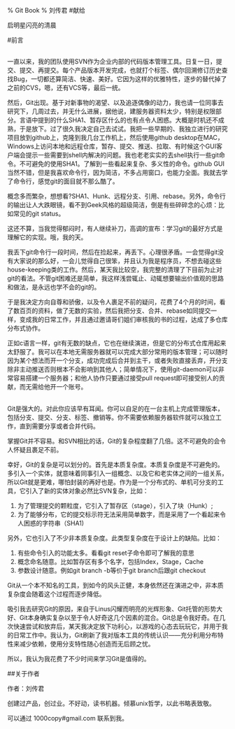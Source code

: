 % Git Book
% 刘传君
#献给

启明星闪亮的清晨

#前言
##

一直以来，我的团队使用SVN作为企业内部的代码版本管理工具。日复一日，提交、提交、再提交。每个产品版本开发完成，也就打个标签、偶尔回溯修订历史查找Bug，一切都还算简洁、快速、美好。它因为这样的优雅特性，逐步的替代掉了之前的CVS，嗯，还有VCS等，最后一统。

然后，Git出现。基于对新事物的渴望、以及追逐偶像的动力，我也请一位同事去研究下，几周过去，并无什么进展，据他说，建服务器资料太少，特别是权限部分。言语中提到的什么SHA1、暂存区什么的也有点令人困惑。大概是时机还不成熟，于是放下。过了很久我决定自己去试试。我把一些早期的、我独立进行的研究项目放到github上，克隆到我几台工作机上，然后使用github desktop在MAC，Windows上访问本地和远程仓库，暂存、提交、推送、拉取、有时候这个GUI客户端会提示一些需要到shell内解决的问题。我也老老实实的去shell执行一些git命令。不可避免的使用SHA1。了解到一些看起来复杂、多义性的命令。github GUI当然不错，但是我喜欢命令行，因为简洁，不多占用窗口，也能力全面。我就去学了命令行，感觉git的面目就不那么酷了。

概念多而繁杂，想想看?SHA1、Hunk、远程分支、引用、rebase。另外，命令行的输出让人大跌眼镜，看不到Geek风格的超级简洁，倒是有些碎碎念的心烦：比如常见的git status。

这还不算，当我觉得郁闷时，有人继续补刀，高调的宣布：学习git的最好方式是理解它的实现。哦，我的天。

我丢下git命令行一段时间，然后在捡起来，再丢下。心理很矛盾。一会觉得git没有大家说的那么好，一会儿觉得自己很笨，并且认为我是程序员，不想去碰这些house-keeping类的工作。然后，某天我比较空，我完整的清理了下目前为止对git的看法。不管git困难还是简单，我这样浅尝辄止、动辄想要输出价值观的思路和做法，是永远也学不会的git的。

于是我决定方向自尊和骄傲，以及令人裹足不前的疑问，花费了4个月的时间，看了数百页的资料，做了无数的实验，然后我把分支、合并、rebase如同提交一样，变成我的日常工作，并且通过邀请哥们姐们审核我的书的过程，达成了多仓库分布式协作。

正如c语言一样，git有无数的缺点，它也在继续演进，但是它的分布式仓库用起来太舒服了。我可以在本地无需服务器就可以完成大部分常用的版本管理；可以随时因为某个想法而开一个分支，成功完成后合并到主干，或者失败直接丢弃，开分支除非主动推送否则根本不会影响到其他人；简单情况下，使用git-daemon可以非常容易搭建一个服务器；和他人协作只要通过接受pull request即可接受别人的贡献，而无需给他开一个账号。



##
Git是强大的。对此你应该早有耳闻。你可以自足的在一台主机上完成管理版本，包括分支、提交、分支、标签、撤销等。你不需要依赖服务器软件就可以独立工作，直到需要分享或者合并代码。

掌握Git并不容易。和SVN相比的话，Git的复杂程度翻了几倍。这不可避免的会令人怀疑且裹足不前。

幸好，Git的复杂是可以划分的。首先是本质复杂度。本质复杂度是不可避免的。多引入一个实体，就意味着同事引入一组概念、以及它和老实体之间的一组关系，所以Git就是更难，哪怕封装的再好也是。作为是一个分布式的、单机可分支的工具，它引入了新的实体对象必然比SVN复杂，比如：

1. 为了管理提交的颗粒度，它引入了暂存区（stage），引入了块（Hunk）; 
2. 为了能够分布，它的提交标示符无法采用简单数字，而是采用了一个看起来令人困惑的字符串（SHA1)

另外，它也引入了不少非本质复杂度。此类型复杂度在于设计上的缺陷。比如：

1. 有些命令引入的功能太多。看看git reset子命令即可了解我的意思
2. 概念命名随意。比如暂存区有多个名字，包括Index，Stage，Cache
3. 参数设计随意。例如git branch -b等价于git branch后跟git checkout 

Git从一个本不知名的工具，到如今的风头正健，本身依然还在演进之中，非本质复杂度会随着这个过程而逐步降低。

吸引我去研究Git的原因，来自于Linus闪耀而明亮的光辉形象、Git托管的形势大好、Git本身确实复杂以至于令人好奇这几个因素的混合。Git总是令我好奇。在几次快速尝试和放弃后，某天我决定放下功利心，以游戏的心态去玩玩它，并用于我的日常工作中。我认为，Git刷新了我对版本工具的传统认识——充分利用分布特性来减少依赖，使用分支特性随心创造而无后顾之忧。

所以，我认为我花费了不少时间来学习Git是值得的。

##关于作者

作者：刘传君

创建过产品，创过业。不好动，读书机器。倾慕unix哲学，以此书略表致敬。

可以通过 1000copy#gmail.com 联系到我。
